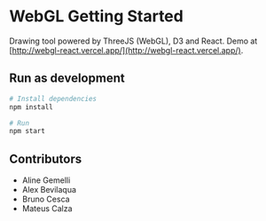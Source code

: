 # WebGL Getting Started

Drawing tool powered by ThreeJS (WebGL), D3 and React. Demo at [http://webgl-react.vercel.app/](http://webgl-react.vercel.app/).

## Run as development

```bash
# Install dependencies
npm install

# Run
npm start
```

## Contributors

- Aline Gemelli
- Alex Bevilaqua
- Bruno Cesca
- Mateus Calza
